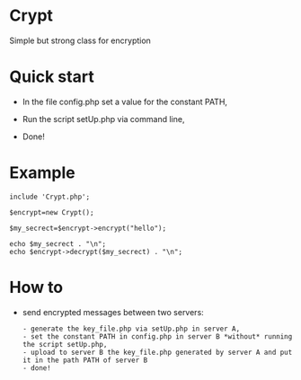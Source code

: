 # Crypt
Simple but strong class for encryption

# Quick start

- In the file config.php set a value for the constant PATH,

- Run the script setUp.php via command line,

- Done!

# Example

    include 'Crypt.php';

    $encrypt=new Crypt();

    $my_secrect=$encrypt->encrypt("hello");

    echo $my_secrect . "\n";
    echo $encrypt->decrypt($my_secrect) . "\n";


# How to

- send encrypted messages between two servers:

      - generate the key_file.php via setUp.php in server A,
      - set the constant PATH in config.php in server B *without* running the script setUp.php, 
      - upload to server B the key_file.php generated by server A and put it in the path PATH of server B
      - done!
     
